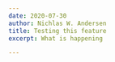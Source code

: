 ```yaml
---
date: 2020-07-30
author: Nichlas W. Andersen
title: Testing this feature
excerpt: What is happening

---
```

